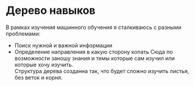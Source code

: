 # Дерево навыков
В рамках изучения машинного обучения я сталкиваюсь с разными проблемами:
- Поиск нужной и важной информации
- Определение направления в какую сторону копать
Сюда по возможности заношу знания и темы которые сам изучил или которые хочу изучить. <br>
Структура дерева созданна так, что будет сложно изучить листья, без веток и корня. <br>

